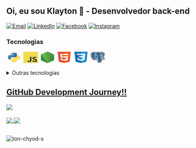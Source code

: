 ## Oi, eu sou Klayton 👋 - Desenvolvedor back-end

[![Email](https://img.shields.io/badge/Email-000?style=flat&logo=gmail)](mailto:hix_x@hotmail.com)
[![LinkedIn](https://img.shields.io/badge/LinkedIn-000?style=dark&logo=linkedin&logoColor=0E76A8)](https://www.linkedin.com/in/ton-chyod-s/)
[![Facebook](https://img.shields.io/badge/Facebook-000?style=dark&logo=facebook)](https://www.facebook.com/ArqKdias/)
[![Instagram](https://img.shields.io/badge/Instagram-000?style=dark&logo=instagram)](https://www.instagram.com/ton_chyod_s/)
<!-- [![WhatsApp](https://img.shields.io/badge/WhatsApp-25D366?style=dark&logo=whatsapp&logoColor=white)](https://api.whatsapp.com/send?phone=SEUNUMERO) -->

### Tecnologias

<div style="display: inline_block">
  <img align="center" alt="Python" height="30" width="40" src="https://raw.githubusercontent.com/devicons/devicon/master/icons/python/python-original.svg">
  <img align="center" alt="javascript" height="30"  width="40" src="https://raw.githubusercontent.com/devicons/devicon/master/icons/javascript/javascript-original.svg">
  <img align="center" alt="nodejs" height="30"  width="40" src="https://raw.githubusercontent.com/devicons/devicon/master/icons/nodejs/nodejs-original.svg">
  <img align="center" alt="HTML" height="30" width="40" src="https://raw.githubusercontent.com/devicons/devicon/master/icons/html5/html5-original.svg">
  <img align="center" alt="CSS" height="30"  width="40" src="https://raw.githubusercontent.com/devicons/devicon/master/icons/css3/css3-original.svg">
  <img align="center" alt="postgresql" height="30"  width="40" src="https://raw.githubusercontent.com/devicons/devicon/master/icons/postgresql/postgresql-original.svg">
</div>
<br>
<details>
    <summary>Outras tecnologias </summary>
    <br/>
    <div style="display: inline_block">
        <img src="https://raw.githubusercontent.com/devicons/devicon/master/icons/linux/linux-original.svg" alt="linux" width="40" height="25"/> </a> <a href="https://www.microsoft.com/en-us/sql-server" target="_blank" rel="noreferrer"> 
        <img src="https://download.blender.org/branding/community/blender_community_badge_white.svg" alt="blender" width="40" height="25"/> </a> <a href="https://expressjs.com" target="_blank" rel="noreferrer">
        <img src="https://www.vectorlogo.zone/logos/figma/figma-icon.svg" alt="figma" width="40" height="25"/> </a> <a href="https://flask.palletsprojects.com/" target="_blank" rel="noreferrer"> 
        <img src="https://raw.githubusercontent.com/devicons/devicon/master/icons/mysql/mysql-original-wordmark.svg" alt="mysql" width="40" height="25"/> </a> <a href="https://opencv.org/" target="_blank" rel="noreferrer">
        <img src="https://www.vectorlogo.zone/logos/opencv/opencv-icon.svg" alt="opencv" width="40" height="25"/> </a> <a href="https://pandas.pydata.org/" target="_blank" rel="noreferrer">
        <img src="https://raw.githubusercontent.com/devicons/devicon/2ae2a900d2f041da66e950e4d48052658d850630/icons/pandas/pandas-original.svg" alt="pandas" width="40" height="40"/> </a> <a href="https://www.photoshop.com/en" target="_blank" rel="noreferrer">
        <img src="https://raw.githubusercontent.com/devicons/devicon/master/icons/photoshop/photoshop-line.svg" alt="photoshop" width="40" height="40"/> </a> <a href="https://github.com/puppeteer/puppeteer" target="_blank" rel="noreferrer"> 
        <img src="https://upload.wikimedia.org/wikipedia/commons/0/0b/Qt_logo_2016.svg" alt="qt" width="40" height="25"/> </a> <a href="https://reactnative.dev/" target="_blank" rel="noreferrer">
        <img src="https://raw.githubusercontent.com/detain/svg-logos/780f25886640cef088af994181646db2f6b1a3f8/svg/selenium-logo.svg" alt="selenium" width="40" height="25"/> </a> <a href="https://www.sketch.com/" target="_blank" rel="noreferrer"> 
    </div>
</details>

## GitHub Development Journey!! 
<div style="display: inline_block">
  <a href="https://github.com/Ton-Chyod-s/convoychat"> 
    <img height=170 align="center" src="https://github-readme-stats.vercel.app/api?username=Ton-Chyod-s&show_icons=true&theme=dark"/>
  </a>


</div>

<br>

<div style="display: inline_block">
  <a href="https://git.io/streak-stats"> 
    <img height=160 align="center" src="https://streak-stats.demolab.com/?user=Ton-Chyod-s&theme=bear&theme=dark"/>
  </a>
  <a href="https://github.com/Ton-Chyod-s/convoychat">
    <img height=160 align="center" src="https://github-readme-stats.vercel.app/api/top-langs?username=Ton-Chyod-s&layout=compact&langs_count=8&card_width=320&theme=dark" />
  </a>
  
</div>
<br>
<div style="display: flex; justify-content: space-between; align-items: center;">
  <div>
    <p align="left"> 
      <img src="https://komarev.com/ghpvc/?username=ton-chyod-s&label=Profile%20views&color=0e75b6&style=flat" alt="ton-chyod-s" height="20" />
    </p>
  </div>
  
</div>



<!-- [![Harlok's WakaTime stats](https://github-readme-stats.vercel.app/api/wakatime?username=Ton-chyod-s)](https://github.com/anuraghazra/github-readme-stats) 

<details>
    <summary>Outras tecnologias </summary>
    <br/>
    <div style="display: inline_block">
        <img align="center" alt="javascript" height="30"  width="40" src="https://raw.githubusercontent.com/devicons/devicon/master/icons/javascript/javascript-original.svg">
    </div>
</details>

-->
